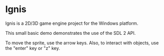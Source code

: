 # Ignis
Ignis is a 2D/3D game engine project for the Windows platform.

This small basic demo demonstrates the use of the SDL 2 API.

To move the sprite, use the arrow keys. Also, to interact with objects, use the "enter" key or "z" key.
